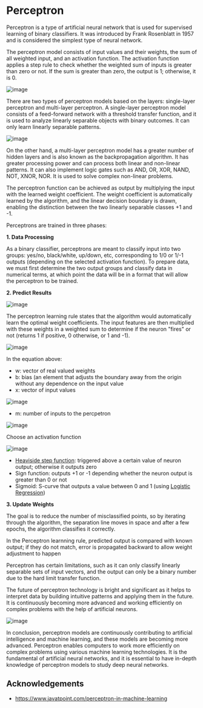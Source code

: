 
# Perceptron

Perceptron is a type of artificial neural network that is used for supervised learning of binary classifiers. It was introduced by Frank Rosenblatt in 1957 and is considered the simplest type of neural network.

The perceptron model consists of input values and their weights, the sum of all weighted input, and an activation function. The activation function applies a step rule to check whether the weighted sum of inputs is greater than zero or not. If the sum is greater than zero, the output is 1; otherwise, it is 0.

![image](https://static.javatpoint.com/tutorial/machine-learning/images/perceptron-in-machine-learning2.png)




There are two types of perceptron models based on the layers: single-layer perceptron and multi-layer perceptron. A single-layer perceptron model consists of a feed-forward network with a threshold transfer function, and it is used to analyze linearly separable objects with binary outcomes. It can only learn linearly separable patterns.

![image](https://miro.medium.com/v2/resize:fit:563/1*4_BDTvgB6WoYVXyxO8lDGA.png)

On the other hand, a multi-layer perceptron model has a greater number of hidden layers and is also known as the backpropagation algorithm. It has greater processing power and can process both linear and non-linear patterns. It can also implement logic gates such as AND, OR, XOR, NAND, NOT, XNOR, NOR. It is used to solve complex non-linear problems.

The perceptron function can be achieved as output by multiplying the input with the learned weight coefficient. The weight coefficient is automatically learned by the algorithm, and the linear decision boundary is drawn, enabling the distinction between the two linearly separable classes +1 and -1.

Perceptrons are trained in three phases:

**1. Data Processing**

  As a binary classifier, perceptrons are meant to classify input into two groups: yes/no, black/white, up/down, etc, corresponding to 1/0 or 1/-1 outputs (depending on the selected activation function). To prepare data, we must first determine the two output groups and classify data in numerical terms, at which point the data will be in a format that will allow the perceptron to be trained. 
  
**2. Predict Results**

![image](https://cdn.analyticsvidhya.com/wp-content/uploads/2020/02/13UpdymQx-C1tBKRnfD7eOg.gif)

The perceptron learning rule states that the algorithm would automatically learn the optimal weight coefficients. The input features are then multiplied with these weights in a weighted sum to determine if the neuron "fires" or not (returns 1 if positive, 0 otherwise, or 1 and -1).

![image](https://user-images.githubusercontent.com/89811204/146212310-d319e5d3-7cf9-4ef6-9525-7114c1f8db4c.png)

In the equation above:
- w: vector of real valued weights
- b: bias (an element that adjusts the boundary away from the origin without any dependence on the input value
- x: vector of input values

![image](https://user-images.githubusercontent.com/89811204/146212640-e65cef67-2d62-4d45-9245-3239cde4d8c6.png)

- m: number of inputs to the percpetron

![image](https://www.simplilearn.com/ice9/free_resources_article_thumb/Perceptron/Perceptron_17.jpg)

Choose an activation function

![image](https://www.simplilearn.com/ice9/free_resources_article_thumb/Perceptron/Perceptron_9.jpg)

- [Heaviside step function](https://en.wikipedia.org/wiki/Heaviside_step_function): triggered above a certain value of neuron output; otherwise it outputs zero
- Sign function: outputs +1 or -1 depending whether the neuron output is greater than 0 or not
- Sigmoid: S-curve that outputs a value between 0 and 1 (using [Logistic Regression](https://github.com/Madison-Bunting/INDE-577/tree/main/supervised%20learning/2%20-%20logistic%20regression))

**3. Update Weights**

The goal is to reduce the number of misclassified points, so by iterating through the algorithm, the separation line moves in space and after a few epochs, the algorithm classifies it correctly.

In the Perceptron learnning rule, predicted output is compared with known output; if they do not match, error is propagated backward to allow weight adjustment to happen

Perceptron has certain limitations, such as it can only classify linearly separable sets of input vectors, and the output can only be a binary number due to the hard limit transfer function.

The future of perceptron technology is bright and significant as it helps to interpret data by building intuitive patterns and applying them in the future. It is continuously becoming more advanced and working efficiently on complex problems with the help of artificial neurons.

![image](https://pbs.twimg.com/media/FXo8u7JaQAANoNm.png)

In conclusion, perceptron models are continuously contributing to artificial intelligence and machine learning, and these models are becoming more advanced. Perceptron enables computers to work more efficiently on complex problems using various machine learning technologies. It is the fundamental of artificial neural networks, and it is essential to have in-depth knowledge of perceptron models to study deep neural networks.
## Acknowledgements

 - https://www.javatpoint.com/perceptron-in-machine-learning
